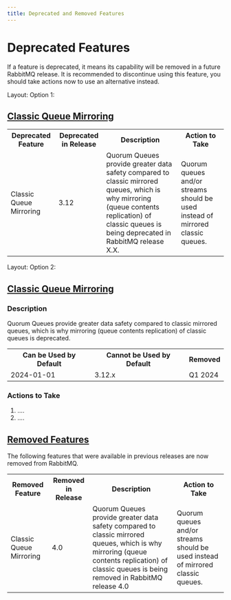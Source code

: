 ```yaml
---
title: Deprecated and Removed Features
---
```

<!--
Copyright (c) 2007-2023 VMware, Inc. or its affiliates.

All rights reserved. This program and the accompanying materials
are made available under the terms of the under the Apache License,
Version 2.0 (the "License”); you may not use this file except in compliance
with the License. You may obtain a copy of the License at

https://www.apache.org/licenses/LICENSE-2.0

Unless required by applicable law or agreed to in writing, software
distributed under the License is distributed on an "AS IS" BASIS,
WITHOUT WARRANTIES OR CONDITIONS OF ANY KIND, either express or implied.
See the License for the specific language governing permissions and
limitations under the License.
-->

# Deprecated Features

If a feature is deprecated, it means its capability will be removed in a future RabbitMQ release. It is recommended to discontinue using this feature, you should take actions now to use an alternative instead. 

Layout: Option 1: 

## <a id="deprecate-classiqueuemirror" class="anchor" href="#deprecate-deprecated-classiqueuemirror">Classic Queue Mirroring</a>

<table class="Deprecated Features ">
  <tr>
    <th>Deprecated Feature</th>
    <th>Deprecated in Release</th>
    <th>Description</th>
    <th>Action to Take</th>
  </tr>

  <tr>
    <td>Classic Queue Mirroring</td>
    <td>3.12</td>
    <td>Quorum Queues provide greater data safety compared to classic mirrored queues, which is why mirroring (queue contents replication) of classic queues is being deprecated in RabbitMQ release X.X.</td>
    <td>Quorum queues and/or streams should be used instead of mirrored classic queues.</td>
  </tr>
</table>

Layout: Option 2:

## <a id="deprecate-classiqueuemirror" class="anchor" href="#deprecate-deprecated-classiqueuemirror">Classic Queue Mirroring</a>

### Description

Quorum Queues provide greater data safety compared to classic mirrored queues, which is why mirroring (queue contents replication) of classic queues is deprecated.

<table class="Dates and Releases for Deprecation/Expected Removal ">
  <tr>
    <th>Can be Used by Default</th>
    <th>Cannot be Used by Default</th>
    <th>Removed</th>
  </tr>

  <tr>
    <td>2024-01-01</td>
    <td>3.12.x</td>
    <td>Q1 2024</td>
  </tr>
</table>

### Actions to Take

1. ....
2. ....



## <a id="removed-fewversions" class="anchor" href="#removed-fewversuibs">Removed Features</a>

The following features that were available in previous releases are now removed from RabbitMQ.

<table class="Removed Features ">
  <tr>
    <th>Removed Feature</th>
    <th>Removed in Release</th>
    <th>Description</th>
    <th>Action to Take</th>
  </tr>

  <tr>
    <td>Classic Queue Mirroring</td>
    <td>4.0</td>
    <td>Quorum Queues provide greater data safety compared to classic mirrored queues, which is why mirroring (queue contents replication) of classic queues is being removed in RabbitMQ release 4.0</td>
    <td>Quorum queues and/or streams should be used instead of mirrored classic queues.</td>
  </tr>
</table>


